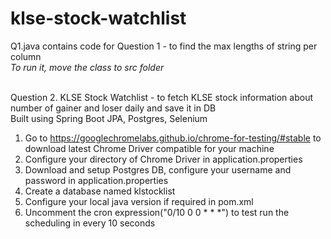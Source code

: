 # klse-stock-watchlist
Q1.java contains code for Question 1 - to find the max lengths of string per column\
_To run it, move the class to src folder_

<br />Question 2. KLSE Stock Watchlist - to fetch KLSE stock information about number of gainer and loser daily and save it in DB\
Built using Spring Boot JPA, Postgres, Selenium
1. Go to https://googlechromelabs.github.io/chrome-for-testing/#stable to download latest Chrome Driver compatible for your machine
2. Configure your directory of Chrome Driver in application.properties
3. Download and setup Postgres DB, configure your username and password in application.properties
4. Create a database named klstocklist
5. Configure your local java version if required in pom.xml
6. Uncomment the cron expression("0/10 0 0 * * *") to test run the scheduling in every 10 seconds
